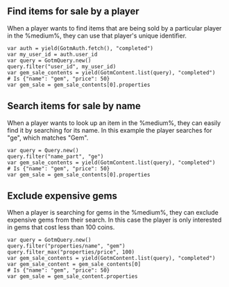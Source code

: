 ## Find items for sale by a player

When a player wants to find items that are being sold by a particular player in the %medium%, they can use that player's unique identifier.

```gdscript
var auth = yield(GotmAuth.fetch(), "completed")
var my_user_id = auth.user_id
var query = GotmQuery.new()
query.filter("user_id", my_user_id)
var gem_sale_contents = yield(GotmContent.list(query), "completed")
# Is {"name": "gem", "price": 50}
var gem_sale = gem_sale_contents[0].properties
```

## Search items for sale by name

When a player wants to look up an item in the %medium%, they can easily find it by searching for its name. In this example the player searches for "ge", which matches "Gem".

```gdscript
var query = Query.new()
query.filter("name_part", "ge")
var gem_sale_contents = yield(GotmContent.list(query), "completed")
# Is {"name": "gem", "price": 50}
var gem_sale = gem_sale_contents[0].properties
```

## Exclude expensive gems

When a player is searching for gems in the %medium%, they can exclude expensive gems from their search. In this case the player is only interested in gems that cost less than 100 coins.

```gdscript
var query = GotmQuery.new()
query.filter("properties/name", "gem")
query.filter_max("properties/price", 100)
var gem_sale_contents = yield(GotmContent.list(query), "completed")
var gem_sale_content = gem_sale_contents[0]
# Is {"name": "gem", "price": 50}
var gem_sale = gem_sale_content.properties
```
